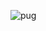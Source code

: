 ![pug](https://cloud.githubusercontent.com/assets/16023592/23862575/30b82cb6-082f-11e7-854d-8eb1922bf0e4.jpg)
